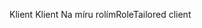 <span data-ttu-id="1e8d9-101">Klient Klient Na míru rolím</span><span class="sxs-lookup"><span data-stu-id="1e8d9-101">RoleTailored client</span></span>